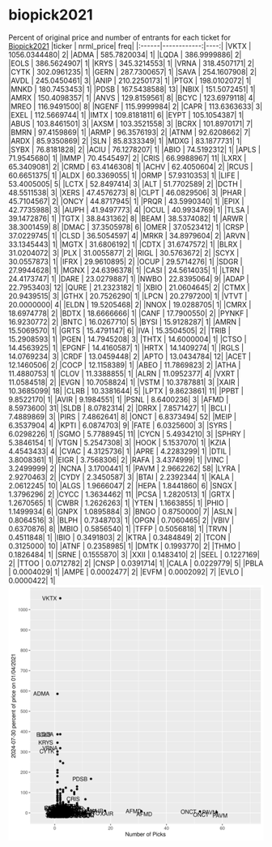 # biopick2021
Percent of original price and number of entrants for each ticket for [Biopick2021](https://twitter.com/hashtag/Biopick2021)
|ticker |   nrml_price| freq|
|:------|------------:|----:|
|VKTX   | 1056.0344480|    2|
|ADMA   |  585.7820034|    1|
|LQDA   |  386.9999886|    2|
|EOLS   |  386.5624907|    1|
|KRYS   |  345.3214553|    1|
|VRNA   |  318.4507171|    2|
|CYTK   |  302.0961235|    1|
|GERN   |  287.7300657|    1|
|SAVA   |  254.1607908|    2|
|AVDL   |  245.0450461|    3|
|ANIP   |  210.2250173|    1|
|PTGX   |  198.0102072|    1|
|MNKD   |  180.7453453|    1|
|PDSB   |  167.5438588|   13|
|NBIX   |  151.5072451|    1|
|AMRX   |  150.4098357|    1|
|ANVS   |  129.8159561|    8|
|BCYC   |  123.6979118|    4|
|MREO   |  116.9491500|    8|
|NGENF  |  115.9999984|    2|
|CAPR   |  113.6363633|    3|
|EXEL   |  112.5669744|    1|
|IMTX   |  109.8181811|    6|
|EYPT   |  105.1054387|    1|
|ABUS   |  103.8461501|    3|
|AXSM   |  103.3521558|    3|
|BCRX   |  101.8970171|    7|
|BMRN   |   97.4159869|    1|
|ARMP   |   96.3576193|    2|
|ATNM   |   92.6208662|    7|
|ARDX   |   85.9350869|    2|
|SLN    |   85.8333349|    1|
|MDXG   |   83.1877731|    1|
|SYBX   |   76.8181828|    2|
|ACIU   |   76.1278207|    1|
|ABIO   |   74.5192312|    1|
|APLS   |   71.9545680|    1|
|IMMP   |   70.4545497|    2|
|CRIS   |   66.9988967|   11|
|LXRX   |   65.3409081|    2|
|CRMD   |   63.4146308|    1|
|ACHV   |   62.4050604|    2|
|RCUS   |   60.6651375|    1|
|ALDX   |   60.3369055|    1|
|ORMP   |   57.9310353|    1|
|LIFE   |   53.4005005|    5|
|LCTX   |   52.8497414|    3|
|ALT    |   51.7702589|    2|
|DCTH   |   48.5511538|    3|
|XERS   |   47.4576273|    8|
|CLPT   |   46.0829506|    3|
|PHAR   |   45.7104567|    2|
|ONCY   |   44.8717945|    1|
|PRQR   |   43.5990340|    1|
|EPIX   |   42.7735988|    3|
|AUPH   |   41.9497773|    4|
|OCUL   |   40.9934769|    1|
|TLSA   |   39.1472876|    1|
|TGTX   |   38.8431362|    8|
|BEAM   |   38.5374082|    1|
|ARWR   |   38.3001459|    8|
|DMAC   |   37.3505978|    6|
|OMER   |   37.0523412|    1|
|CRSP   |   37.0229745|    1|
|CLSD   |   36.5054597|    4|
|MRKR   |   34.8979604|    2|
|ARVN   |   33.1345443|    1|
|MGTX   |   31.6806192|    1|
|CDTX   |   31.6747572|    1|
|BLRX   |   31.0204072|    3|
|PLX    |   31.0055877|    2|
|RIGL   |   30.5763672|    2|
|SCYX   |   30.0557873|    1|
|IFRX   |   29.9610895|    2|
|OCUP   |   29.5714276|    1|
|SDGR   |   27.9944628|    1|
|MGNX   |   24.6396378|    1|
|CASI   |   24.5614035|    1|
|LTRN   |   24.4173747|    1|
|DARE   |   23.0279887|    1|
|NWBO   |   22.8395064|    9|
|ADAP   |   22.7953403|   12|
|QURE   |   21.2323182|    1|
|XBIO   |   21.0604645|    2|
|CTMX   |   20.9439515|    3|
|GTHX   |   20.7526290|    1|
|LPCN   |   20.2797200|    1|
|VTVT   |   20.0000000|    4|
|ELDN   |   19.5205468|    2|
|NNOX   |   19.0288705|    1|
|CMRX   |   18.6974778|    2|
|BDTX   |   18.6666666|    1|
|CANF   |   17.7900550|    2|
|PYNKF  |   16.9230772|    2|
|BNTC   |   16.0267710|    5|
|BYSI   |   15.9128287|    1|
|AMRN   |   15.5069570|    1|
|GRTS   |   15.4791147|    6|
|IVA    |   15.3504505|    2|
|TRIB   |   15.2908593|    1|
|PGEN   |   14.7945208|    3|
|THTX   |   14.6000004|    1|
|CTSO   |   14.4563925|    1|
|EPGNF  |   14.4160587|    1|
|HRTX   |   14.1409274|    1|
|RGLS   |   14.0769234|    3|
|CRDF   |   13.0459448|    2|
|APTO   |   13.0434784|   12|
|ACET   |   12.1460506|    2|
|COCP   |   12.1158389|    1|
|ABEO   |   11.7869823|    2|
|ATHA   |   11.4880753|    1|
|CLOV   |   11.3388855|    1|
|ALRN   |   11.0952377|    4|
|VXRT   |   11.0584518|    2|
|EVGN   |   10.7058824|    1|
|VSTM   |   10.3787881|    3|
|XAIR   |   10.3685099|   18|
|CLRB   |   10.3381644|    5|
|LPTX   |    9.8623861|   11|
|PPBT   |    9.8522170|    1|
|AVIR   |    9.1984551|    1|
|PSNL   |    8.6400236|    3|
|AFMD   |    8.5973600|   31|
|SLDB   |    8.0782314|    2|
|DRRX   |    7.8571427|    1|
|BCLI   |    7.4889869|    3|
|PIRS   |    7.4862641|    8|
|ONCT   |    6.8373494|   52|
|MEIP   |    6.3537904|    4|
|KPTI   |    6.0874703|    9|
|FATE   |    6.0325600|    3|
|SYRS   |    6.0298226|    1|
|SGMO   |    5.7788945|   11|
|CYCN   |    5.4934210|    3|
|SPHRY  |    5.3846154|    1|
|VTGN   |    5.2547308|    3|
|HOOK   |    5.1537070|    1|
|KZIA   |    4.4543433|    4|
|CVAC   |    4.3125736|    1|
|APRE   |    4.2283299|    1|
|DTIL   |    3.8008361|    1|
|EIGR   |    3.7568306|    2|
|RAFA   |    3.4374999|    1|
|VINC   |    3.2499999|    2|
|NCNA   |    3.1700441|    1|
|PAVM   |    2.9662262|   58|
|LYRA   |    2.9270463|    2|
|CYDY   |    2.3450587|    3|
|BTAI   |    2.2392344|    1|
|KALA   |    2.0612245|   10|
|ALGS   |    1.9666047|    2|
|HEPA   |    1.8441860|    6|
|SNGX   |    1.3796296|    2|
|CYCC   |    1.3634462|   11|
|PCSA   |    1.2820513|    1|
|GRTX   |    1.2670565|    1|
|CWBR   |    1.2626263|    1|
|YTEN   |    1.1663855|    1|
|PHIO   |    1.1499934|    6|
|GNPX   |    1.0895884|    3|
|BNGO   |    0.8750000|    7|
|ASLN   |    0.8064516|    3|
|BLPH   |    0.7348703|    1|
|OPGN   |    0.7060465|    2|
|VBIV   |    0.6370876|    8|
|MBIO   |    0.5856540|    1|
|TFFP   |    0.5056818|    1|
|TRVN   |    0.4511848|    1|
|IBIO   |    0.3491803|    2|
|KTRA   |    0.3484849|    2|
|TCON   |    0.3125000|   10|
|ATNF   |    0.2358985|    1|
|DMTK   |    0.1993770|    2|
|THMO   |    0.1826484|    1|
|SRNE   |    0.1555870|    3|
|XXII   |    0.1483410|    2|
|SEEL   |    0.1227169|    2|
|TTOO   |    0.0712782|    2|
|CNSP   |    0.0391714|    1|
|CALA   |    0.0229779|    5|
|PBLA   |    0.0004029|    1|
|AMPE   |    0.0002477|    2|
|EVFM   |    0.0002092|    7|
|EVLO   |    0.0000422|    1|
![retvspicks](biopicks.png?raw=true)
